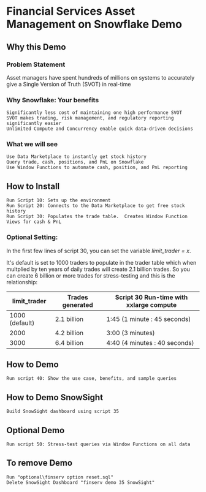 # Financial Services Asset Management on Snowflake Demo

## Why this Demo
### Problem Statement
Asset managers have spent hundreds of millions on systems to accurately give a Single Version of Truth (SVOT) in real-time

### Why Snowflake: Your benefits
    Significantly less cost of maintaining one high performance SVOT    
    SVOT makes trading, risk management, and regulatory reporting significantly easier
    Unlimited Compute and Concurrency enable quick data-driven decisions

### What we will see
    Use Data Marketplace to instantly get stock history
    Query trade, cash, positions, and PnL on Snowflake
    Use Window Functions to automate cash, position, and PnL reporting

## How to Install
    Run Script 10: Sets up the environment
    Run Script 20: Connects to the Data Marketplace to get free stock history
    Run Script 30: Populates the trade table.  Creates Window Function Views for cash & PnL
    
### Optional Setting:
In the first few lines of script 30, you can set the variable *limit_trader = x*.

It's default is set to 1000 traders to populate in the trader table which when multplied by ten years of daily trades will create 2.1 billion trades.  So you can create 6 billion or more trades for stress-testing and this is the relationship:
    
limit_trader  | Trades generated | Script 30 Run-time with xxlarge compute
--------------|------------------|------------------------------
1000 (default)| 2.1 billion      | 1:45 (1 minute  : 45 seconds)
2000          | 4.2 billion      | 3:00 (3 minutes)
3000          | 6.4 billion      | 4:40 (4 minutes : 40 seconds)
    
## How to Demo
    Run script 40: Show the use case, benefits, and sample queries 

## How to Demo SnowSight
    Build SnowSight dashboard using script 35
    
## Optional Demo
    Run script 50: Stress-test queries via Window Functions on all data
  
## To remove Demo
    Run "optional\finserv option reset.sql"
    Delete SnowSight Dashboard "finserv demo 35 SnowSight"
